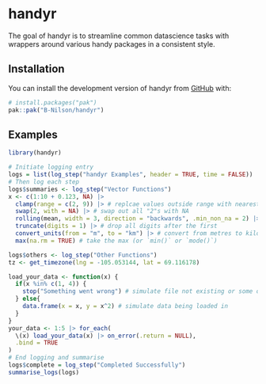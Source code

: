 
# handyr

<!-- badges: start -->
<!-- badges: end -->

The goal of handyr is to streamline common datascience tasks with wrappers around various handy packages in a consistent style.

## Installation

You can install the development version of handyr from [GitHub](https://github.com/) with:

``` r
# install.packages("pak")
pak::pak("B-Nilson/handyr")
```

## Examples

``` r
library(handyr)

# Initiate logging entry
logs = list(log_step("handyr Examples", header = TRUE, time = FALSE))
# Then log each step
logs$summaries <- log_step("Vector Functions")
x <- c(1:10 + 0.123, NA) |>
  clamp(range = c(2, 9)) |> # replcae values outside range with nearest value
  swap(2, with = NA) |> # swap out all "2"s with NA
  rolling(mean, width = 3, direction = "backwards", .min_non_na = 2) |> # 3-point rolling mean
  truncate(digits = 1) |> # drop all digits after the first
  convert_units(from = "m", to = "km") |> # convert from metres to kilometres
  max(na.rm = TRUE) # take the max (or `min()` or `mode()`)

logs$others <- log_step("Other Functions")
tz <- get_timezone(lng = -105.053144, lat = 69.116178)

load_your_data <- function(x) {
  if(x %in% c(1, 4)) {
    stop("Something went wrong") # simulate file not existing or some other error
  } else{
    data.frame(x = x, y = x^2) # simulate data being loaded in
  } 
}
your_data <- 1:5 |> for_each(
  \(x) load_your_data(x) |> on_error(.return = NULL), 
  .bind = TRUE
)
# End logging and summarise
logs$complete = log_step("Completed Successfully")
summarise_logs(logs)

```

